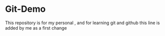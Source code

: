 # Git-Demo
This repository is for my personal , and for learning git and github
this line is added by me as a first change

